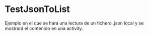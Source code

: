 TestJsonToList
==============
Ejemplo en el que se hará una lectura de un fichero .json local y se mostrará el contenido en una activity.
